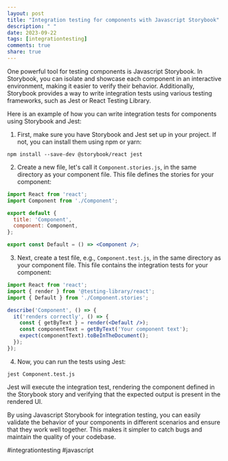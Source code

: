 ```yaml
---
layout: post
title: "Integration testing for components with Javascript Storybook"
description: " "
date: 2023-09-22
tags: [integrationtesting]
comments: true
share: true
---
```


One powerful tool for testing components is Javascript Storybook. In Storybook, you can isolate and showcase each component in an interactive environment, making it easier to verify their behavior. Additionally, Storybook provides a way to write integration tests using various testing frameworks, such as Jest or React Testing Library.

Here is an example of how you can write integration tests for components using Storybook and Jest:

1. First, make sure you have Storybook and Jest set up in your project. If not, you can install them using npm or yarn:

```
npm install --save-dev @storybook/react jest
```

2. Create a new file, let's call it `Component.stories.js`, in the same directory as your component file. This file defines the stories for your component:

```jsx
import React from 'react';
import Component from './Component';

export default {
  title: 'Component',
  component: Component,
};

export const Default = () => <Component />;
```

3. Next, create a test file, e.g., `Component.test.js`, in the same directory as your component file. This file contains the integration tests for your component:

```jsx
import React from 'react';
import { render } from '@testing-library/react';
import { Default } from './Component.stories';

describe('Component', () => {
  it('renders correctly', () => {
    const { getByText } = render(<Default />);
    const componentText = getByText('Your component text');
    expect(componentText).toBeInTheDocument();
  });
});
```

4. Now, you can run the tests using Jest:

```
jest Component.test.js
```

Jest will execute the integration test, rendering the component defined in the Storybook story and verifying that the expected output is present in the rendered UI.

By using Javascript Storybook for integration testing, you can easily validate the behavior of your components in different scenarios and ensure that they work well together. This makes it simpler to catch bugs and maintain the quality of your codebase.

#integrationtesting #javascript